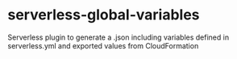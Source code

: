 # serverless-global-variables
Serverless plugin to generate a .json including variables defined in serverless.yml and exported values from CloudFormation
